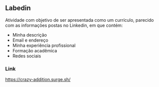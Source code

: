## Labedin 

Atividade com objetivo de ser apresentada como um currículo, parecido com as informações postas no Linkedin, em que contém:

-  Minha descrição
-  Email e endereço
-  Minha experiência profissional
-  Formação acadêmica
-  Redes sociais


### Link
https://crazy-addition.surge.sh/